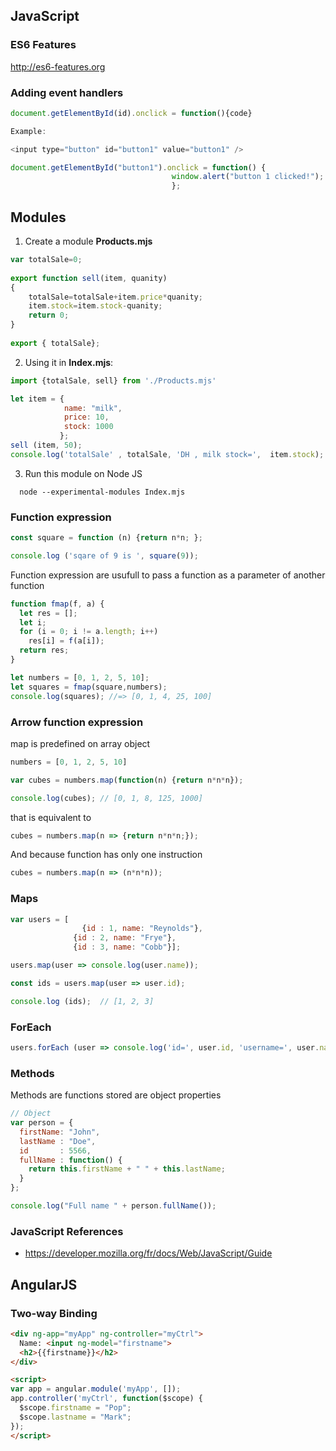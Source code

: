 
## JavaScript
### ES6 Features
http://es6-features.org

### Adding event handlers

~~~javascript
document.getElementById(id).onclick = function(){code}

Example:

<input type="button" id="button1" value="button1" /> 

document.getElementById("button1").onclick = function() {
                                    window.alert("button 1 clicked!");
                                    };
~~~

## Modules 
 1. Create a module **Products.mjs** 
~~~javascript
var totalSale=0; 
  
export function sell(item, quanity) 
{ 
    totalSale=totalSale+item.price*quanity; 
    item.stock=item.stock-quanity; 
    return 0; 
} 
  
export { totalSale}; 
~~~

2. Using it in **Index.mjs**:
~~~javascript
import {totalSale, sell} from './Products.mjs'

let item = {
            name: "milk",
            price: 10,
            stock: 1000
           };
sell (item, 50);
console.log('totalSale' , totalSale, 'DH , milk stock=',  item.stock);
~~~

 3. Run this module on Node JS
~~~
  node --experimental-modules Index.mjs
~~~

### Function expression
~~~javascript
const square = function (n) {return n*n; };

console.log ('sqare of 9 is ', square(9));
~~~

Function expression are usufull to pass a function as a parameter of another function
~~~javascript
function fmap(f, a) {
  let res = []; 
  let i; 
  for (i = 0; i != a.length; i++)
    res[i] = f(a[i]);
  return res;
}

let numbers = [0, 1, 2, 5, 10];
let squares = fmap(square,numbers);
console.log(squares); //=> [0, 1, 4, 25, 100]
~~~

### Arrow function expression
map is predefined on array object
~~~javascript
numbers = [0, 1, 2, 5, 10]

var cubes = numbers.map(function(n) {return n*n*n});

console.log(cubes); // [0, 1, 8, 125, 1000]
~~~ 

that is equivalent to 
~~~javascript
cubes = numbers.map(n => {return n*n*n;});
~~~ 

And because function has only one instruction
~~~javascript
cubes = numbers.map(n => (n*n*n));
~~~ 

### Maps
~~~javascript
var users = [
			    {id : 1, name: "Reynolds"},
  			  {id : 2, name: "Frye"},
  			  {id : 3, name: "Cobb"}];

users.map(user => console.log(user.name));

const ids = users.map(user => user.id);

console.log (ids);  // [1, 2, 3]
~~~

### ForEach
~~~javascript
users.forEach (user => console.log('id=', user.id, 'username=', user.name));
~~~

### Methods
Methods are functions stored are object properties
~~~javascript
// Object 
var person = {
  firstName: "John",
  lastName : "Doe",
  id       : 5566,
  fullName : function() {
    return this.firstName + " " + this.lastName;
  }
};

console.log("Full name " + person.fullName());
~~~


### JavaScript References
 * https://developer.mozilla.org/fr/docs/Web/JavaScript/Guide


## AngularJS
### Two-way Binding
~~~html
<div ng-app="myApp" ng-controller="myCtrl">
  Name: <input ng-model="firstname">
  <h2>{{firstname}}</h2>
</div>

<script>
var app = angular.module('myApp', []);
app.controller('myCtrl', function($scope) {
  $scope.firstname = "Pop";
  $scope.lastname = "Mark";
});
</script>
~~~



